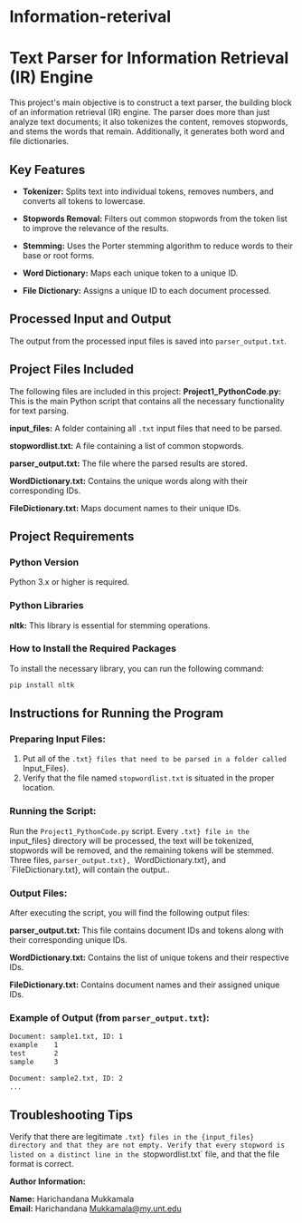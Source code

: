 # Information-reterival
# Text Parser for Information Retrieval (IR) Engine

This project's main objective is to construct a text parser, the building block of an information retrieval (IR) engine. The parser does more than just analyze text documents; it also tokenizes the content, removes stopwords, and stems the words that remain. Additionally, it generates both word and file dictionaries.

## Key Features

- **Tokenizer:** Splits text into individual tokens, removes numbers, and converts all tokens to lowercase.
  
- **Stopwords Removal:** Filters out common stopwords from the token list to improve the relevance of the results.
  
- **Stemming:** Uses the Porter stemming algorithm to reduce words to their base or root forms.
  
- **Word Dictionary:** Maps each unique token to a unique ID.
  
- **File Dictionary:** Assigns a unique ID to each document processed.

## Processed Input and Output

The output from the processed input files is saved into `parser_output.txt`.

## Project Files Included

The following files are included in this project:
**Project1_PythonCode.py:** This is the main Python script that contains all the necessary functionality for text parsing.
  
**input_files:** A folder containing all `.txt` input files that need to be parsed.

**stopwordlist.txt:** A file containing a list of common stopwords.
  
**parser_output.txt:** The file where the parsed results are stored.
  
**WordDictionary.txt:** Contains the unique words along with their corresponding IDs.
  
**FileDictionary.txt:** Maps document names to their unique IDs.

## Project Requirements

### Python Version

 Python 3.x or higher is required.

### Python Libraries

 **nltk:** This library is essential for stemming operations.

### How to Install the Required Packages

To install the necessary library, you can run the following command:

```bash
pip install nltk
```

## Instructions for Running the Program

### Preparing Input Files:

1. Put all of the `.txt} files that need to be parsed in a folder called `Input_Files}.
2. Verify that the file named `stopwordlist.txt` is situated in the proper location.


### Running the Script:

Run the `Project1_PythonCode.py` script. Every `.txt} file in the `input_files} directory will be processed, the text will be tokenized, stopwords will be removed, and the remaining tokens will be stemmed. Three files, `parser_output.txt}, `WordDictionary.txt}, and `FileDictionary.txt}, will contain the output..

### Output Files:

After executing the script, you will find the following output files:

 **parser_output.txt:** This file contains document IDs and tokens along with their corresponding unique IDs.
  
 **WordDictionary.txt:** Contains the list of unique tokens and their respective IDs.
  
 **FileDictionary.txt:** Contains document names and their assigned unique IDs.

### Example of Output (from `parser_output.txt`):

```txt
Document: sample1.txt, ID: 1
example    1
test       2
sample     3

Document: sample2.txt, ID: 2
...
```

## Troubleshooting Tips

Verify that there are legitimate `.txt} files in the {input_files} directory and that they are not empty.
Verify that every stopword is listed on a distinct line in the `stopwordlist.txt` file, and that the file format is correct.



**Author Information:**

**Name:** Harichandana Mukkamala  
**Email:** Harichandana Mukkamala@my.unt.edu

